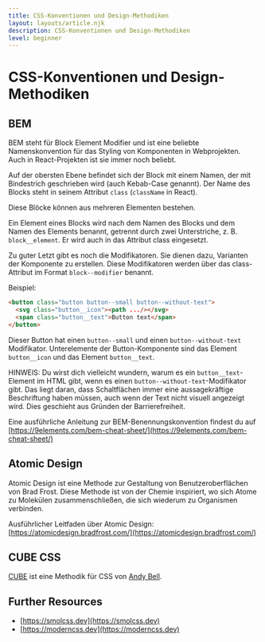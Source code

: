 ```yaml
---
title: CSS-Konventionen und Design-Methodiken
layout: layouts/article.njk
description: CSS-Konventionen und Design-Methodiken
level: beginner
---
```


# CSS-Konventionen und Design-Methodiken

## BEM

BEM steht für Block Element Modifier und ist eine beliebte Namenskonvention für das Styling von Komponenten in Webprojekten. Auch in React-Projekten ist sie immer noch beliebt.

Auf der obersten Ebene befindet sich der Block mit einem Namen, der mit Bindestrich geschrieben wird (auch Kebab-Case genannt). Der Name des Blocks steht in seinem Attribut `class` (`className` in React).

Diese Blöcke können aus mehreren Elementen bestehen.

Ein Element eines Blocks wird nach dem Namen des Blocks und dem Namen des Elements benannt, getrennt durch zwei Unterstriche, z. B. `block__element`. Er wird auch in das Attribut class eingesetzt.

Zu guter Letzt gibt es noch die Modifikatoren. Sie dienen dazu, Varianten der Komponente zu erstellen. Diese Modifikatoren werden über das class-Attribut im Format `block--modifier` benannt.

Beispiel: 

```html
<button class="button button--small button--without-text">
  <svg class="button__icon"><path .../></svg>
  <span class="button__text">Button text</span>
</button>
```

Dieser Button hat einen `button--small` und einen `button--without-text` Modifikator.
Unterelemente der Button-Komponente sind das Element `button__icon` und das Element `button__text`. 

HINWEIS: Du wirst dich vielleicht wundern, warum es ein `button__text`-Element im HTML gibt, wenn es einen `button--without-text`-Modifikator gibt. Das liegt daran, dass Schaltflächen immer eine aussagekräftige Beschriftung haben müssen, auch wenn der Text nicht visuell angezeigt wird. Dies geschieht aus Gründen der Barrierefreiheit.

Eine ausführliche Anleitung zur BEM-Benennungskonvention findest du auf [https://9elements.com/bem-cheat-sheet/](https://9elements.com/bem-cheat-sheet/)

## Atomic Design

Atomic Design ist eine Methode zur Gestaltung von Benutzeroberflächen von Brad Frost. 
Diese Methode ist von der Chemie inspiriert, wo sich Atome zu Molekülen zusammenschließen, die sich wiederum zu Organismen verbinden.

Ausführlicher Leitfaden über Atomic Design: [https://atomicdesign.bradfrost.com/](https://atomicdesign.bradfrost.com/) 

## CUBE CSS

[CUBE](https://cube.fyi/) ist eine Methodik für CSS von [Andy Bell](https://piccalil.li).

## Further Resources

- [https://smolcss.dev](https://smolcss.dev)
- [https://moderncss.dev](https://moderncss.dev)